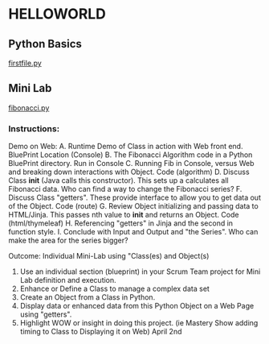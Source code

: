 # HELLOWORLD

## Python Basics
[firstfile.py](https://github.com/maggie3000/helloworld/blob/main/helloworld/firstfile.py)

## Mini Lab
[fibonacci.py](https://github.com/maggie3000/helloworld/blob/main/helloworld/fibonacci.py)
### Instructions:
Demo on Web:
A. Runtime Demo of Class in action with Web front end.
BluePrint Location (Console)
B. The Fibonacci Algorithm code in a Python BluePrint directory.
Run in Console
C. Running Fib in Console, versus Web and breaking down interactions with Object.
Code (algorithm) 
D. Discuss Class __init__ (Java calls this constructor). This sets up a calculates all Fibonacci data.
Who can find a way to change the Fibonacci series?
F. Discuss Class "getters". These provide interface to allow you to get data out of the Object.
Code (route)
G. Review Object initializing and passing data  to HTML/Jinja. This passes nth value to __init__ and returns an Object.
Code (html/thymeleaf)
H. Referencing "getters" in Jinja and the second in function style.
I. Conclude with Input and Output and "the Series".  Who can make the area for the series bigger?

Outcome:  Individual Mini-Lab using "Class(es) and Object(s)
1. Use an individual section (blueprint) in your Scrum Team project for Mini Lab definition and execution.
2. Enhance or Define a Class to manage a complex data set
3. Create an Object from a Class in Python. 
4. Display data or enhanced data from this Python Object on a Web Page using "getters".
5. Highlight WOW or insight in doing this project.  (ie Mastery Show adding timing to Class to Displaying it on Web)
April 2nd
